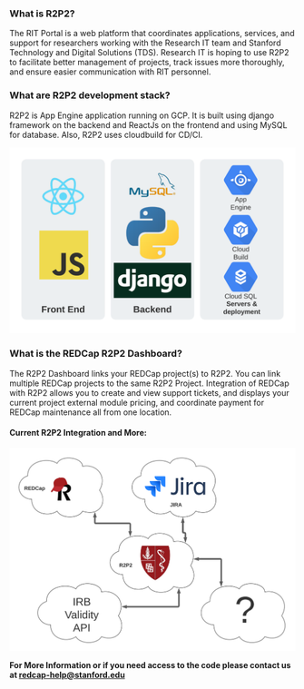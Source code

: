 ### What is R2P2?
The RIT Portal is a web platform that coordinates applications, services, and support for researchers working with the Research IT team and Stanford Technology and Digital Solutions (TDS). Research IT is hoping to use R2P2 to facilitate better management of projects, track issues more thoroughly, and ensure easier communication with RIT personnel.

### What are R2P2 development stack?
R2P2 is App Engine application running on GCP. It is built using django framework on the backend and ReactJs on the frontend and using MySQL for database. Also, R2P2 uses cloudbuild for CD/CI.  

![R2P2 Stack](/images/stack.png)

### What is the REDCap R2P2 Dashboard?
The R2P2 Dashboard links your REDCap project(s) to R2P2.  You can link multiple REDCap projects to the same R2P2 Project.  Integration of REDCap with R2P2 allows you to create and view support tickets, and displays your current project external module pricing, and coordinate payment for REDCap maintenance all from one location.


#### Current R2P2 Integration and More: 

![R2P2 Integrations](/images/current_integrations.png)

**For More Information or if you need access to the code please contact us at [redcap-help@stanford.edu](mailto:redcap-help@stanford.edu)**
